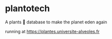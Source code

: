 # plantotech
A plants 🌱 database to make the planet eden again


running at https://plantes.universite-alveoles.fr
